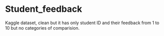 # Student_feedback
Kaggle dataset, clean but it has only student ID and their feedback from 1 to 10 but no categories of comparision. 
